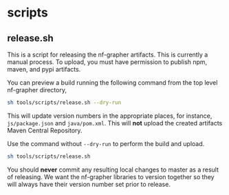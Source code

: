# scripts

## release.sh

This is a script for releasing the nf-grapher artifacts. This is currently a manual process.
To upload, you must have permission to publish npm, maven, and pypi artifacts.

You can preview a build running the following command from the top level nf-grapher directory,

```bash
sh tools/scripts/release.sh --dry-run
```

This will update version numbers in the appropriate places, for instance, `js/package.json` and
`java/pom.xml`. This will **not** upload the created artifacts Maven Central Repository.

Use the command without `--dry-run` to perform the build and upload.

```bash
sh tools/scripts/release.sh
```

You should **never** commit any resulting local changes to master as a result of releasing. We want
the nf-grapher libraries to version together so they will always have their version number set
prior to release.

